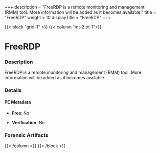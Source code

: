 +++
description = "FreeRDP is a remote monitoring and management (RMM) tool. More information will be added as it becomes available."
title = "FreeRDP"
weight = 10
displayTitle = "FreeRDP"
+++


{{< block "grid-1" >}}
{{< column "mt-2 pt-1">}}

# FreeRDP


### Description

FreeRDP is a remote monitoring and management (RMM) tool. More information will be added as it becomes available.




### Details


#### PE Metadata


- **Free**: No

- **Verification**: No





### Forensic Artifacts










{{< /column >}}
{{< /block >}}

